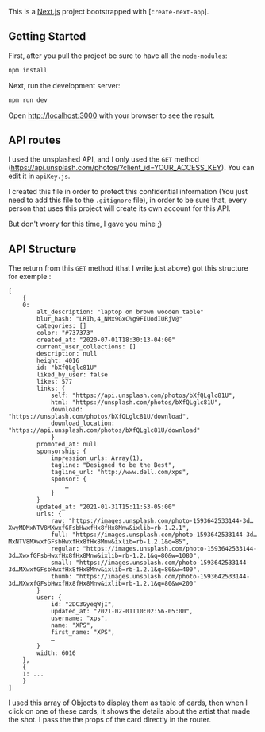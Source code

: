 This is a [Next.js](https://nextjs.org/) project bootstrapped with [`create-next-app`].

## Getting Started

First, after you pull the project be sure to have all the `node-modules`:

```bash
npm install
```

Next, run the development server:

```bash
npm run dev
```

Open [http://localhost:3000](http://localhost:3000) with your browser to see the result.

## API routes

I used the unsplashed API, and I only used the `GET` method (https://api.unsplash.com/photos/?client_id=YOUR_ACCESS_KEY). You can edit it in `apiKey.js`.

I created this file in order to protect this confidential information (You just need to add this file to the `.gitignore` file), in order to be sure that, every person that uses this project will create its own account for this API.

But don't worry for this time, I gave you mine ;)

## API Structure

The return from this `GET` method (that I write just above) got this structure for exemple :

```
[
    {
    0:
        alt_description: "laptop on brown wooden table"
        blur_hash: "LRIh,4_NMx9GxC%g9FIUodIURjV@"
        categories: []
        color: "#737373"
        created_at: "2020-07-01T18:30:13-04:00"
        current_user_collections: []
        description: null
        height: 4016
        id: "bXfQLglc81U"
        liked_by_user: false
        likes: 577
        links: {
            self: "https://api.unsplash.com/photos/bXfQLglc81U", 
            html: "https://unsplash.com/photos/bXfQLglc81U", 
            download: "https://unsplash.com/photos/bXfQLglc81U/download", 
            download_location: "https://api.unsplash.com/photos/bXfQLglc81U/download"
            }
        promoted_at: null
        sponsorship: {
            impression_urls: Array(1), 
            tagline: "Designed to be the Best", 
            tagline_url: "http://www.dell.com/xps", 
            sponsor: {
                …
            }
        }
        updated_at: "2021-01-31T15:11:53-05:00"
        urls: {
            raw: "https://images.unsplash.com/photo-1593642533144-3d…XwyMDMxNTV8MXwxfGFsbHwxfHx8fHx8Mnw&ixlib=rb-1.2.1", 
            full: "https://images.unsplash.com/photo-1593642533144-3d…MxNTV8MXwxfGFsbHwxfHx8fHx8Mnw&ixlib=rb-1.2.1&q=85", 
            regular: "https://images.unsplash.com/photo-1593642533144-3d…XwxfGFsbHwxfHx8fHx8Mnw&ixlib=rb-1.2.1&q=80&w=1080", 
            small: "https://images.unsplash.com/photo-1593642533144-3d…MXwxfGFsbHwxfHx8fHx8Mnw&ixlib=rb-1.2.1&q=80&w=400", 
            thumb: "https://images.unsplash.com/photo-1593642533144-3d…MXwxfGFsbHwxfHx8fHx8Mnw&ixlib=rb-1.2.1&q=80&w=200"
        }
        user: {
            id: "2DC3GyeqWjI", 
            updated_at: "2021-02-01T10:02:56-05:00", 
            username: "xps", 
            name: "XPS", 
            first_name: "XPS", 
            …
        }
        width: 6016
    },
    {
    1: ...   
    }
]
```

I used this array of Objects to display them as table of cards, then when I click on one of these cards, it shows the details about the artist that made the shot. I pass the the props of the card directly in the router.